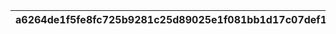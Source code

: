 |a6264de1f5fe8fc725b9281c25d89025e1f081bb1d17c07def110745a27914f4|500adc5b3bfaf3d58155e74587c5193fe05f7e5906af369067045db0d5546cd2|68f15ecc5d4f3a0efcafb4013746641c6f86ae89d8ed3addd2bff18a84ad5c7e|cd8d275a0b7039527f82b8375b380089dc815a428219d041867283bc0169165c|951e833b02ced7907a91244cda69f003959fcf4522eb5526cccabfad6c5f5dde|c2d8d1e45d3ef1b55134000324534d6a55c46e0b1c553844ea6adea60a90013c|1b08b72aaff3390082d6a5221548eb9cbfefb70c74f69f84b9e9c7119f2d3676|4307c5422f7fdec62e65afd6009fcbecfcb58b771d2c71878343e6fd0bef0459|027785592d17d47c87be326250b4a8b7348aa238cc4bc6616ab3bb3e3f3c6468|435a9e1e142fe33b29e8bc7c2aec76b8b739610db922e237a249b8f0e3224756|d1bf6bd8779e52ca538cdb58d1b1e0a4abd7b748802c8161b5ad6fcfba590f8e|
| --- | --- | --- | --- | --- | --- | --- | --- | --- | --- | --- |